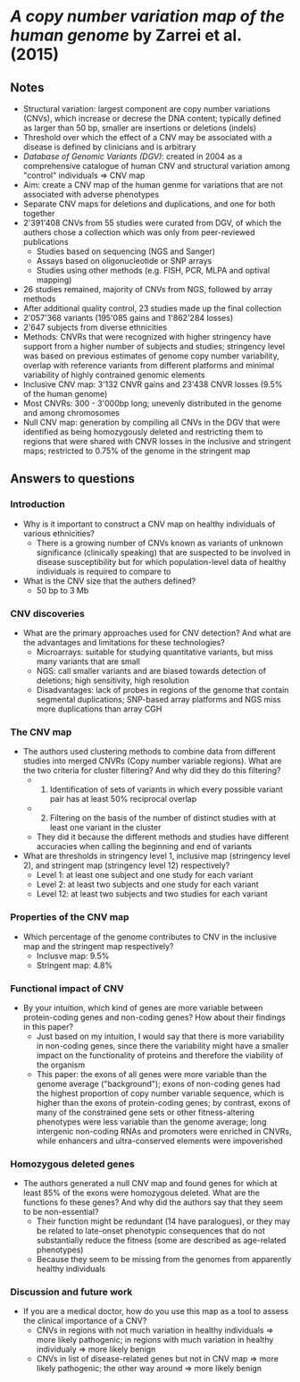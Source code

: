 # *A copy number variation map of the human genome* by Zarrei et al. (2015)

## Notes
* Structural variation: largest component are copy number variations (CNVs), which increase or decrese the DNA content; typically defined as larger than 50 bp, smaller are insertions or deletions (indels)
* Threshold over which the effect of a CNV may be associated with a disease is defined by clinicians and is arbitrary
* *Database of Genomic Variants (DGV)*: created in 2004 as a comprehensive catalogue of human CNV and structural variation among "control" individuals => CNV map
* Aim: create a CNV map of the human genme for variations that are not associated with adverse phenotypes
* Separate CNV maps for deletions and duplications, and one for both together
* 2'391'408 CNVs from 55 studies were curated from DGV, of which the authers chose a collection which was only from peer-reviewed publications
  * Studies based on sequencing (NGS and Sanger)
  * Assays based on oligonucleotide or SNP arrays
  * Studies using other methods (e.g. FISH, PCR, MLPA and optival mapping)
 * 26 studies remained, majority of CNVs from NGS, followed by array methods
 * After additional quality control, 23 studies made up the final collection
  * 2'057'368 variants (195'085 gains and 1'862'284 losses)
  * 2'647 subjects from diverse ethnicities
* Methods: CNVRs that were recognized with higher stringency have support from a higher number of subjects and studies; stringency level was based on previous estimates of genome copy number variability, overlap with reference variants from different platforms and minimal variability of highly contrained genomic elements
* Inclusive CNV map: 3'132 CNVR gains and 23'438 CNVR losses (9.5% of the human genome)
* Most CNVRs: 300 - 3'000bp long; unevenly distributed in the genome and among chromosomes
* Null CNV map: generation by compiling all CNVs in the DGV that were identified as being homozygously deleted and restricting them to regions that were shared with CNVR losses in the inclusive and stringent maps; restricted to 0.75% of the genome in the stringent map

## Answers to questions

### Introduction
* Why is it important to construct a CNV map on healthy individuals of various ethnicities?
  * There is a growing number of CNVs known as variants of unknown significance (clinically speaking) that are suspected to be involved in disease susceptibility but for which population-level data of healthy individuals is required to compare to
* What is the CNV size that the authers defined?
  * 50 bp to 3 Mb

### CNV discoveries
* What are the primary approaches used for CNV detection? And what are the advantages and limitations for these technologies?
  * Microarrays: suitable for studying quantitative variants, but miss many variants that are small
  * NGS: call smaller variants and are biased towards detection of deletions; high sensitivity, high resolution
  * Disadvantages: lack of probes in regions of the genome that contain segmental duplications; SNP-based array platforms and NGS miss more duplications than array CGH

### The CNV map
* The authors used clustering methods to combine data from different studies into merged CNVRs (Copy number variable regions). What are the two criteria for cluster filtering? And why did they do this filtering?
  * 1. Identification of sets of variants in which every possible variant pair has at least 50% reciprocal overlap
  * 2. Filtering on the basis of the number of distinct studies with at least one variant in the cluster
  * They did it because the different methods and studies have different accuracies when calling the beginning and end of variants
* What are thresholds in stringency level 1, inclusive map (stringency level 2), and stringent map (stringency level 12) respectively?
  * Level 1: at least one subject and one study for each variant
  * Level 2: at least two subjects and one study for each variant
  * Level 12: at least two subjects and two studies for each variant

### Properties of the CNV map
* Which percentage of the genome contributes to CNV in the inclusive map and the stringent map respectively?
  * Inclusve map: 9.5%
  * Stringent map: 4.8%

### Functional impact of CNV
* By your intuition, which kind of genes are more variable between protein-coding genes and non-coding genes? How about their findings in this paper?
  * Just based on my intuition, I would say that there is more variability in non-coding genes, since there the variability might have a smaller impact on the functionality of proteins and therefore the viability of the organism
  * This paper: the exons of all genes were more variable than the genome average ("background"); exons of non-coding genes had the highest proportion of copy number variable sequence, which is higher than the exons of protein-coding genes; by contrast, exons of many of the constrained gene sets or other fitness-altering phenotypes were less variable than the genome average; long intergenic non-coding RNAs and promoters were enriched in CNVRs, while enhancers and ultra-conserved elements were impoverished

### Homozygous deleted genes
* The authors generated a null CNV map and found genes for which at least 85% of the exons were homozygous deleted. What are the functions fo these genes? And why did the authors say that they seem to be non-essential?
  * Their function might be redundant (14 have paralogues), or they may be related to late-onset phenotypic consequences that do not substantially reduce the fitness (some are described as age-related phenotypes)
  * Because they seem to be missing from the genomes from apparently healthy individuals

### Discussion and future work
* If you are a medical doctor, how do you use this map as a tool to assess the clinical importance of a CNV?
  * CNVs in regions with not much variation in healthy individuals => more likely pathogenic; in regions with much variation in healthy individualy => more likely benign
  * CNVs in list of disease-related genes but not in CNV map => more likely pathogenic; the other way around => more likely benign
